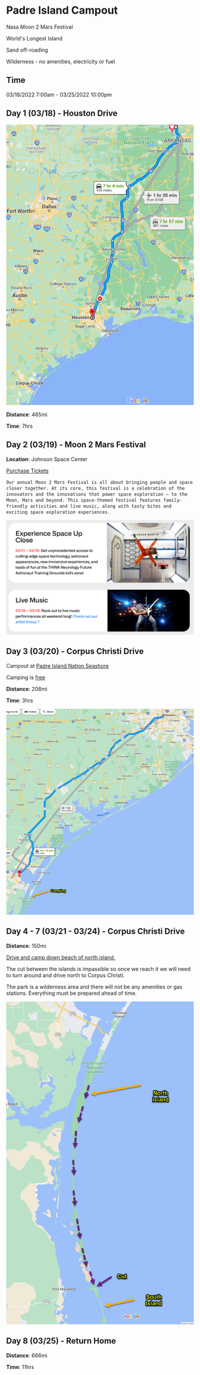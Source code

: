 # Padre Island Campout 

Nasa Moon 2 Mars Festival

World's Longest Island

Sand off-roading

Wilderness - no amenities, electricity or fuel

## Time

03/18/2022 7:00am - 03/25/2022 10:00pm

## Day 1 (03/18) - Houston Drive

![](img/2023-02-27-14-01-11.png)

**Distance**: 465mi

**Time**: 7hrs

## Day 2 (03/19) - Moon 2 Mars Festival

**Location**: Johnson Space Center

[Purchase Tickets](https://spacecenter.org/moon2marsfestival/)

```
Our annual Moon 2 Mars Festival is all about bringing people and space closer together. At its core, this festival is a celebration of the innovators and the innovations that power space exploration – to the Moon, Mars and beyond. This space-themed festival features family-friendly activities and live music, along with tasty bites and exciting space exploration experiences. 
```

![](img/2023-02-27-14-21-55.png)

## Day 3 (03/20) - Corpus Christi Drive

Campout at [Padre Island Nation Seashore](https://www.nps.gov/pais/index.htm)

Camping is [free](https://www.nps.gov/pais/planyourvisit/permitsandreservations.htm)

**Distance**: 208mi

**Time**: 3hrs

![](img/2023-02-27-14-05-38.png)

## Day 4 - 7  (03/21 - 03/24) - Corpus Christi Drive

**Distance**: 150mi

[Drive and camp down beach of north island.](https://www.nps.gov/pais/planyourvisit/safety.htm)

The cut between the islands is impassible so once we reach it we will need to turn around and drive north to Corpus Christi.

The park is a wilderness area and there will not be any amenities or gas stations. Everything must be prepared ahead of time.

![](img/2023-02-27-14-13-45.png)

## Day 8 (03/25) - Return Home

**Distance**: 666mi

**Time**: 11hrs